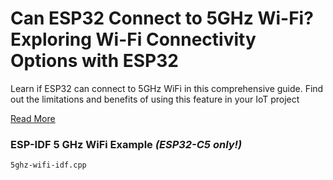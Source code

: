 # Can ESP32 Connect to 5GHz Wi-Fi? Exploring Wi-Fi Connectivity Options with ESP32

Learn if ESP32 can connect to 5GHz WiFi in this comprehensive guide. Find out the limitations and benefits of using this feature in your IoT project 

[Read More](https://www.espboards.dev/blog/connect-esp32-to-5ghz-wifi/)

### ESP-IDF 5 GHz WiFi Example *(ESP32-C5 only!)*

`5ghz-wifi-idf.cpp`
